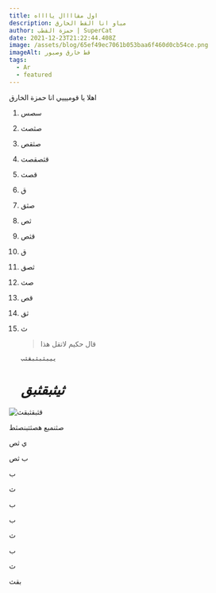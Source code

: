 ```yaml
---
title: اول مقاااال يااااه
description: مياو انا القط الخارق
author: حمزة القطب | SuperCat
date: 2021-12-23T21:22:44.408Z
image: /assets/blog/65ef49ec7061b053baa6f460d0cb54ce.png
imageAlt: قط خارق وصبور
tags:
  - Ar
  - featured
---
```

اهلا يا قوميييي انا حمزة الخارق

1. سصس
2. صثصث
3. صثقص
4. قثصقصث
5. قصث
6. ق
7. صثق
8. ثص
9. قثص
10. ق
11. ثصق
12. صث
13. قص
14. ثق
15. ث

    > قال حكيم لاتقل هذا

    `ييبثبثبقثب`

    # ***ثيثبقثبق***

![قثبقثبقث](/assets/blog/65ef49ec7061b053baa6f460d0cb54ce.png "قبثبقثب")

صثنمبع هصثتبنصثط

ي ثص

ب ثص

ب

ث

 ب

ب



ث 

ب

ث

 بقث